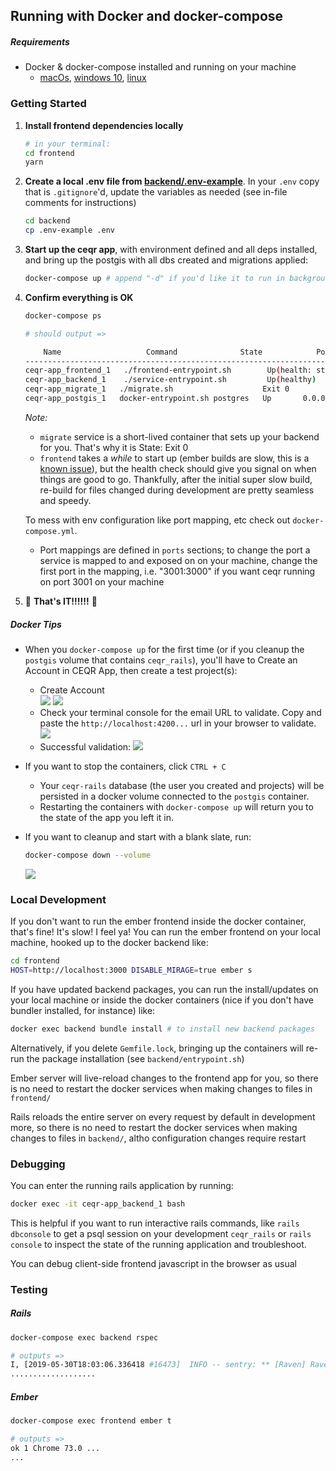 ## Running with Docker and docker-compose

##### Requirements
- Docker & docker-compose installed and running on your machine
  - [macOs](https://runnable.com/docker/install-docker-on-macos), [windows 10](https://runnable.com/docker/install-docker-on-windows-10), [linux](https://runnable.com/docker/install-docker-on-linux)

### Getting Started
1. **Install frontend dependencies locally**
   ```sh
   # in your terminal:
   cd frontend  
   yarn
   ```
2. **Create a local .env file from [backend/.env-example](backend/.env-example)**.  In your `.env` copy that is `.gitignore`'d, update the variables as needed (see in-file comments for instructions)
   ```sh
   cd backend
   cp .env-example .env
   ```
3. **Start up the ceqr app**, with environment defined and all deps installed, and bring up the postgis with all dbs created and migrations applied:
    ```sh
    docker-compose up # append "-d" if you'd like it to run in background, as a daemon
    ```
4. **Confirm everything is OK** 
    ```sh
    docker-compose ps

    # should output =>

        Name                   Command              State            Ports
    -------------------------------------------------------------------------------
    ceqr-app_frontend_1   ./frontend-entrypoint.sh        Up(health: starting)  0.0.0.0:4200->4200/tcp, 7020/tcp, 7357/tcp
    ceqr-app_backend_1    ./service-entrypoint.sh         Up(healthy)       0.0.0.0:3000->3000/tcp
    ceqr-app_migrate_1   ./migrate.sh                    Exit 0
    ceqr-app_postgis_1   docker-entrypoint.sh postgres   Up       0.0.0.0:5432->5432/tcp
    ```
    _Note:_
     - `migrate` service is a short-lived container that sets up your backend for you. That's why it is State: Exit 0
     - `frontend` takes a _while_ to start up (ember builds are slow, this is a [known issue](https://docs.docker.com/docker-for-mac/troubleshoot/#/known-issues)), but the health check should give you signal on when things are good to go. Thankfully, after the initial super slow build, re-build for files changed during development are pretty seamless and speedy.

    To mess with env configuration like port mapping, etc check out `docker-compose.yml`.
     - Port mappings are defined in `ports` sections; to change the port a service is mapped to and exposed on on your machine, change the first port in the mapping, i.e. "3001:3000" if you want ceqr running on port 3001 on your machine

5.  🥳 **That's IT!!!!!!** 🥳

##### Docker Tips  
- When you `docker-compose up` for the first time (or if you cleanup the `postgis` volume that contains `ceqr_rails`), you'll have to Create an Account in CEQR App, then create a test project(s):  
  - Create Account  
  ![](docs/images/2019-12-12-12-27-32.png)
  ![](docs/images/2019-12-12-12-24-37.png)
  - Check your terminal console for the email URL to validate.  Copy and paste the `http://localhost:4200...` url in your browser to validate.  
  ![](docs/images/2019-12-12-12-25-05.png)
  - Successful validation:
  ![](docs/images/2019-12-12-12-25-59.png)  

- If you want to stop the containers, click `CTRL + C`
  - Your `ceqr-rails` database (the user you created and projects) will be persisted in a docker volume connected to the `postgis` container.  
  - Restarting the containers with `docker-compose up` will return you to the state of the app you left it in.
- If you want to cleanup and start with a blank slate, run:  
  ```sh
  docker-compose down --volume
  ```   
  ![](docs/images/2019-12-12-12-29-07.png)
### Local Development
If you don't want to run the ember frontend inside the docker container, that's fine! It's slow! I feel ya! You can run the ember frontend on your local machine, hooked up to the docker backend like:
```sh
cd frontend
HOST=http://localhost:3000 DISABLE_MIRAGE=true ember s
```

If you have updated backend packages, you can run the install/updates on your local machine or inside the docker containers (nice if you don't have bundler installed, for instance) like:
```sh
docker exec backend bundle install # to install new backend packages
```
Alternatively, if you delete `Gemfile.lock`, bringing up the containers will re-run the package installation (see `backend/entrypoint.sh`)


Ember server will live-reload changes to the frontend app for you, so there is no need to restart the docker services when making changes to files in `frontend/`


Rails reloads the entire server on every request by default in development more, so there is no need to restart the docker services when making changes to files in `backend/`, altho configuration changes require restart


### Debugging
You can enter the running rails application by running:
```sh
docker exec -it ceqr-app_backend_1 bash
```
This is helpful if you want to run interactive rails commands, like `rails dbconsole` to get a psql session on your development `ceqr_rails` or `rails console` to inspect the state of the running application and troubleshoot.


You can debug client-side frontend javascript in the browser as usual


### Testing
##### Rails
```sh
docker-compose exec backend rspec

# outputs =>
I, [2019-05-30T18:03:06.336418 #16473]  INFO -- sentry: ** [Raven] Raven 2.9.0 configured not to capture errors: DSN not set
...................
```
##### Ember
```sh
docker-compose exec frontend ember t

# outputs =>
ok 1 Chrome 73.0 ...
...
```